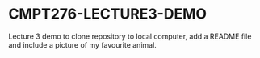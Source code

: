 # CMPT276-LECTURE3-DEMO
Lecture 3 demo to clone repository to local computer, add a README file and include a picture of my favourite animal. 
